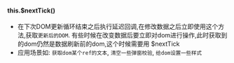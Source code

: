 #### this.$nextTick()
- 在下次DOM更新循环结束之后执行延迟回调,在修改数据之后立即使用这个方法,获取`更新后的DOM`. 有些时候在改变数据后要立即对dom进行操作,此时获取到的dom仍然是数据刷新前的dom,这个时候需要用 $nextTick
- 应用场景如: `获取dom某个ref的文本`, `清空一些弹窗校验`, `给dom设置一些样式`